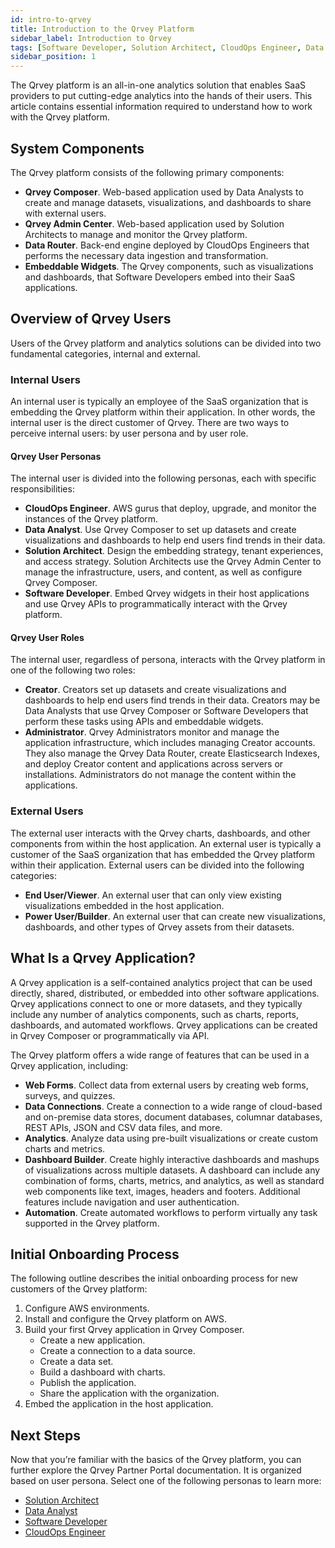 ```yaml
---
id: intro-to-qrvey
title: Introduction to the Qrvey Platform
sidebar_label: Introduction to Qrvey
tags: [Software Developer, Solution Architect, CloudOps Engineer, Data Analyst]
sidebar_position: 1
---
```


The Qrvey platform is an all-in-one analytics solution that enables SaaS providers to put cutting-edge analytics into the hands of their users. This article contains essential information required to understand how to work with the Qrvey platform.

## System Components
The Qrvey platform consists of the following primary components:
* **Qrvey Composer**. Web-based application used by Data Analysts to create and manage datasets, visualizations, and dashboards to share with external users. 
* **Qrvey Admin Center**. Web-based application used by Solution Architects to manage and monitor the Qrvey platform.
* **Data Router**. Back-end engine deployed by CloudOps Engineers that performs the necessary data ingestion and transformation. 
* **Embeddable Widgets**. The Qrvey components, such as visualizations and dashboards, that Software Developers embed into their SaaS applications. 

## Overview of Qrvey Users
Users of the Qrvey platform and analytics solutions can be divided into two fundamental categories, internal and external.

### Internal Users
An internal user is typically an employee of the SaaS organization that is embedding the Qrvey platform within their application. In other words, the internal user is the direct customer of Qrvey. There are two ways to perceive internal users: by user persona and by user role. 

#### Qrvey User Personas
The internal user is divided into the following personas, each with specific responsibilities:
* **CloudOps Engineer**. AWS gurus that deploy, upgrade, and monitor the instances of the Qrvey platform.
* **Data Analyst**. Use Qrvey Composer to set up datasets and create visualizations and dashboards to help end users find trends in their data.
* **Solution Architect**. Design the embedding strategy, tenant experiences, and access strategy. Solution Architects use the Qrvey Admin Center to manage the infrastructure, users, and content, as well as configure Qrvey Composer.
* **Software Developer**. Embed Qrvey widgets in their host applications and use Qrvey APIs to programmatically interact with the Qrvey platform.

#### Qrvey User Roles
The internal user, regardless of persona, interacts with the Qrvey platform in one of the following two roles:
* **Creator**. Creators set up datasets and create visualizations and dashboards to help end users find trends in their data. Creators may be Data Analysts that use Qrvey Composer or Software Developers that perform these tasks using APIs and embeddable widgets.  
* **Administrator**. Qrvey Administrators monitor and manage the application infrastructure, which includes managing Creator accounts. They also manage the Qrvey Data Router, create Elasticsearch Indexes, and deploy Creator content and applications across servers or installations. Administrators do not manage the content within the applications. 

### External Users 
The external user interacts with the Qrvey charts, dashboards, and other components from within the host application. An external user is typically a customer of the SaaS organization that has embedded the Qrvey platform within their application. External users can be divided into the following categories:
* **End User/Viewer**. An external user that can only view existing visualizations embedded in the host application. 
* **Power User/Builder**. An external user that can create new visualizations, dashboards, and other types of Qrvey assets from their datasets.  

## What Is a Qrvey Application?
A Qrvey application is a self-contained analytics project that can be used directly, shared, distributed, or embedded into other software applications. Qrvey applications connect to one or more datasets, and they typically include any number of analytics components, such as charts, reports, dashboards, and automated workflows. Qrvey applications can be created in Qrvey Composer or programmatically via API.  

The Qrvey platform offers a wide range of features that can be used in a Qrvey application, including:
* **Web Forms**. Collect data from external users by creating web forms, surveys, and quizzes.
* **Data Connections**. Create a connection to a wide range of cloud-based and on-premise data stores, document databases, columnar databases, REST APIs, JSON and CSV data files, and more. 
* **Analytics**. Analyze data using pre-built visualizations or create custom charts and metrics.
* **Dashboard Builder**. Create highly interactive dashboards and mashups of visualizations across multiple datasets. A dashboard can include any combination of forms, charts, metrics, and analytics, as well as standard web components like text, images, headers and footers. Additional features include navigation and user authentication.
* **Automation**. Create automated workflows to perform virtually any task supported in the Qrvey platform. 

## Initial Onboarding Process
The following outline describes the initial onboarding process for new customers of the Qrvey platform:
1. Configure AWS environments.
2. Install and configure the Qrvey platform on AWS. 
3. Build your first Qrvey application in Qrvey Composer. 
    * Create a new application.
    * Create a connection to a data source.
    * Create a data set.
    * Build a dashboard with charts. 
    * Publish the application. 
    * Share the application with the organization. 
4. Embed the application in the host application. 

## Next Steps
Now that you’re familiar with the basics of the Qrvey platform, you can further explore the Qrvey Partner Portal documentation. It is organized based on user persona. Select one of the following personas to learn more:
* [Solution Architect](../user-persona/solution-architect.md)
* [Data Analyst](../user-persona/data-analyst.md)
* [Software Developer](../user-persona/software-developer.md)
* [CloudOps Engineer](../user-persona/cloudops.md)